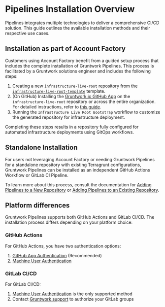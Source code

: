 # Pipelines Installation Overview

Pipelines integrates multiple technologies to deliver a comprehensive CI/CD solution. This guide outlines the available installation methods and their respective use cases.

## Installation as part of Account Factory

Customers using Account Factory benefit from a guided setup process that includes the complete installation of Gruntwork Pipelines. This process is facilitated by a Gruntwork solutions engineer and includes the following steps:

1. Creating a new `infrastructure-live-root` repository from the [`infrastructure-live-root-template`](https://github.com/gruntwork-io/infrastructure-live-root-template) template.
2. (On GitHub) Installing the [Gruntwork.io GitHub App](https://github.com/apps/gruntwork-io) on the `infrastructure-live-root` repository or across the entire organization. For detailed instructions, refer to [this guide](/2.0/docs/pipelines/installation/viagithubapp).
3. Running the `Infrastructure Live Root Bootstrap` workflow to customize the generated repository for infrastructure deployment.

Completing these steps results in a repository fully configured for automated infrastructure deployments using GitOps workflows.

## Standalone Installation

For users not leveraging Account Factory or needing Gruntwork Pipelines for a standalone repository with existing Terragrunt configurations, Gruntwork Pipelines can be installed as an independent GitHub Actions Workflow or GitLab CI Pipeline.

To learn more about this process, consult the documentation for [Adding Pipelines to a New Repository](/2.0/docs/pipelines/installation/addingnewrepo) or [Adding Pipelines to an Existing Repository](/2.0/docs/pipelines/installation/addingexistingrepo).

## Platform differences

Gruntwork Pipelines supports both GitHub Actions and GitLab CI/CD. The installation process differs depending on your platform choice:

### GitHub Actions

For GitHub Actions, you have two authentication options:

1. [GitHub App Authentication](/2.0/docs/pipelines/installation/viagithubapp) (Recommended)
2. [Machine User Authentication](/2.0/docs/pipelines/installation/viamachineusers)

### GitLab CI/CD

For GitLab CI/CD:

1. [Machine User Authentication](/2.0/docs/pipelines/installation/viamachineusers) is the only supported method
2. Contact [Gruntwork support](/support) to authorize your GitLab groups
